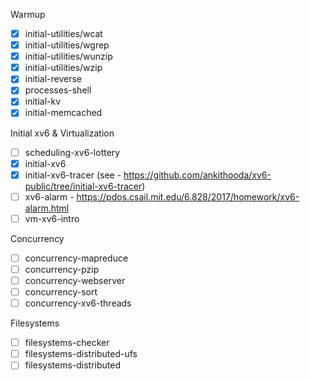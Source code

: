 Warmup

- [x] initial-utilities/wcat
- [x] initial-utilities/wgrep
- [x] initial-utilities/wunzip
- [x] initial-utilities/wzip
- [x] initial-reverse
- [x] processes-shell
- [x] initial-kv
- [x] initial-memcached

Initial xv6 & Virtualization
- [ ] scheduling-xv6-lottery
- [x] initial-xv6
- [x] initial-xv6-tracer (see - https://github.com/ankithooda/xv6-public/tree/initial-xv6-tracer)
- [ ] xv6-alarm - https://pdos.csail.mit.edu/6.828/2017/homework/xv6-alarm.html
- [ ] vm-xv6-intro

Concurrency
- [ ] concurrency-mapreduce
- [ ] concurrency-pzip
- [ ] concurrency-webserver
- [ ] concurrency-sort
- [ ] concurrency-xv6-threads

Filesystems
- [ ] filesystems-checker
- [ ] filesystems-distributed-ufs
- [ ] filesystems-distributed
